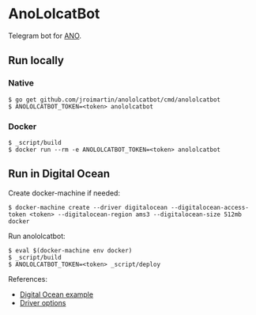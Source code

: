 # AnoLolcatBot

Telegram bot for [ANO](http://ano.lolcathost.org/).

## Run locally

### Native

```
$ go get github.com/jroimartin/anololcatbot/cmd/anololcatbot
$ ANOLOLCATBOT_TOKEN=<token> anololcatbot
```

### Docker

```
$ _script/build
$ docker run --rm -e ANOLOLCATBOT_TOKEN=<token> anololcatbot
```

## Run in Digital Ocean

Create docker-machine if needed:

```
$ docker-machine create --driver digitalocean --digitalocean-access-token <token> --digitalocean-region ams3 --digitalocean-size 512mb docker
```

Run anololcatbot:

```
$ eval $(docker-machine env docker)
$ _script/build
$ ANOLOLCATBOT_TOKEN=<token> _script/deploy
```

References:

* [Digital Ocean example](https://docs.docker.com/machine/examples/ocean/)
* [Driver options](https://docs.docker.com/machine/drivers/digital-ocean/#options)
